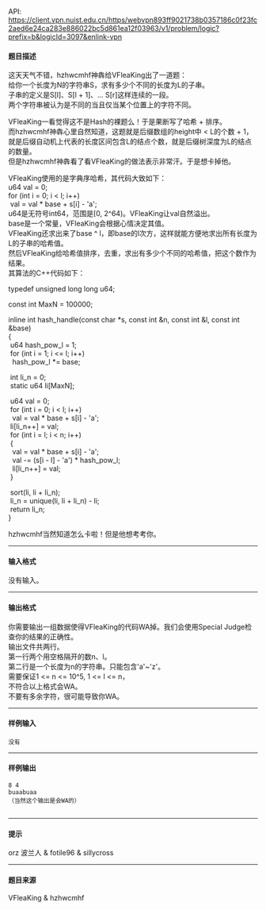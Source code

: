 API: https://client.vpn.nuist.edu.cn/https/webvpn893ff9021738b0357186c0f23fc2aed6e24ca283e886022bc5d861ea12f03963/v1/problem/logic?prefix=b&logicId=3097&enlink-vpn

#### 题目描述

这天天气不错，hzhwcmhf神犇给VFleaKing出了一道题：  
给你一个长度为N的字符串S，求有多少个不同的长度为L的子串。  
子串的定义是S\[l\]、S\[l + 1\]、... S\[r\]这样连续的一段。  
两个字符串被认为是不同的当且仅当某个位置上的字符不同。

VFleaKing一看觉得这不是Hash的裸题么！于是果断写了哈希 + 排序。  
而hzhwcmhf神犇心里自然知道，这题就是后缀数组的height中 < L的个数 + 1，就是后缀自动机上代表的长度区间包含L的结点个数，就是后缀树深度为L的结点的数量。  
但是hzhwcmhf神犇看了看VFleaKing的做法表示非常汗。于是想卡掉他。

VFleaKing使用的是字典序哈希，其代码大致如下：  
u64 val = 0;  
for (int i = 0; i < l; i++)  
 val = val \* base + s\[i\] - 'a';  
u64是无符号int64，范围是\[0, 2^64)。VFleaKing让val自然溢出。  
base是一个常量，VFleaKing会根据心情决定其值。  
VFleaKing还求出来了base ^ l，即base的l次方，这样就能方便地求出所有长度为L的子串的哈希值。  
然后VFleaKing给哈希值排序，去重，求出有多少个不同的哈希值，把这个数作为结果。  
其算法的C++代码如下：

typedef unsigned long long u64;

const int MaxN = 100000;

inline int hash\_handle(const char \*s, const int &n, const int &l, const int &base)  
{  
 u64 hash\_pow\_l = 1;  
 for (int i = 1; i <= l; i++)  
  hash\_pow\_l \*= base;

 int li\_n = 0;  
 static u64 li\[MaxN\];

 u64 val = 0;  
 for (int i = 0; i < l; i++)  
  val = val \* base + s\[i\] - 'a';  
 li\[li\_n++\] = val;  
 for (int i = l; i < n; i++)  
 {  
  val = val \* base + s\[i\] - 'a';  
  val -= (s\[i - l\] - 'a') \* hash\_pow\_l;  
  li\[li\_n++\] = val;  
 }

 sort(li, li + li\_n);  
 li\_n = unique(li, li + li\_n) - li;  
 return li\_n;  
}

hzhwcmhf当然知道怎么卡啦！但是他想考考你。  

---

#### 输入格式

没有输入。  

---

#### 输出格式

你需要输出一组数据使得VFleaKing的代码WA掉。我们会使用Special Judge检查你的结果的正确性。  
输出文件共两行。  
第一行两个用空格隔开的数n、l。  
第二行是一个长度为n的字符串。只能包含'a'~'z'。  
需要保证1 <= n <= 10^5, 1 <= l <= n，  
不符合以上格式会WA。  
不要有多余字符，很可能导致你WA。

---

#### 样例输入
```
没有

```

---

#### 样例输出
```
8 4
buaabuaa
（当然这个输出是会WA的）


```

---

#### 提示

orz 波兰人 & fotile96 & sillycross  

---

#### 题目来源

VFleaKing & hzhwcmhf